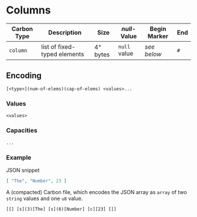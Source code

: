 # Columns

Carbon Type    | Description                      | Size                | *null*-Value | Begin Marker | End
---------------|----------------------------------|---------------------|--------------|--------------|-----
`column`       | list of fixed-typed elements     | 4<sup>+</sup> bytes | `null` value | *see below*  | `#`

## Encoding

```
[<type>](num-of-elems)(cap-of-elems) <values>...
```

### Values

```
<values>
```

### Capacities

```
...
```

### Example


JSON snippet
```json
[ "The", "Number", 23 ]
```

A (compacted) Carbon file, which encodes the JSON array as `array` of two `string` values and one `u8` value.

```
[[] [s](3)[The] [s](6)[Number] [c][23] []] 
```